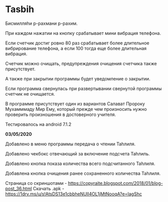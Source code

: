 # Tasbih

Бисмилляhи р-рахмани р-рахим.


При каждом нажатии на кнопку срабатывает мини вибрация телефона.

Если счетчик достиг ровно 80 раз срабатывает более длительное вибрирование телефона, а если 100 тогда еще более длительная вибрация.

Счетчик можно очищать, предупреждения очищения счетчика также присутствует.

А также при закрытии программы будет уведомление о закрытии.

Если программа свернулась при развертывании свернутой программы счетчик не очищается.

В программе присутствует один из вариантов Салават Пророку Мухамммаду Мир Ему, который прежде чем произносить нужно проверить произношения в достоверного учителя.

Тестировалось на android 7.1.2

<b>03/05/2020</b>

Добавлено в меню программы передача о чтении Таhлиля.

Добавлено чекбокс отвечающий за включение подсчета Таhлиль. 

Добавлено кнопка показа количества всего подсчитанного Таhлиля.

Добавлена кнопка очищения ранее сохраненного количества Таhлиля.

Страница со скриншотами - https://copyraite.blogspot.com/2018/01/blog-post_36.html
Скачать .apk - https://1drv.ms/u/s!AtsDS13e1cbbheNUlI4OL1jMtNooqA?e=lagShc
